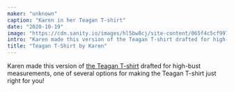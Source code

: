 ```yaml
---
maker: "unknown"
caption: "Karen in her Teagan T-shirt"
date: "2020-10-19"
image: "https://cdn.sanity.io/images/hl5bw8cj/site-content/065f4c5cf9977fa2a24938964fb1e700a2dd1ea2-2048x2048.jpg"
intro: "Karen made this version of the Teagan T-shirt drafted for high-bust measurements, one of several options for making the Teagan T-shirt just right for you!"
title: "Teagan T-Shirt by Karen"
---
```


Karen made this version of [the Teagan T-shirt](/designs/teagan/) drafted for high-bust measurements, one of several options for making the Teagan T-shirt just right for you!

